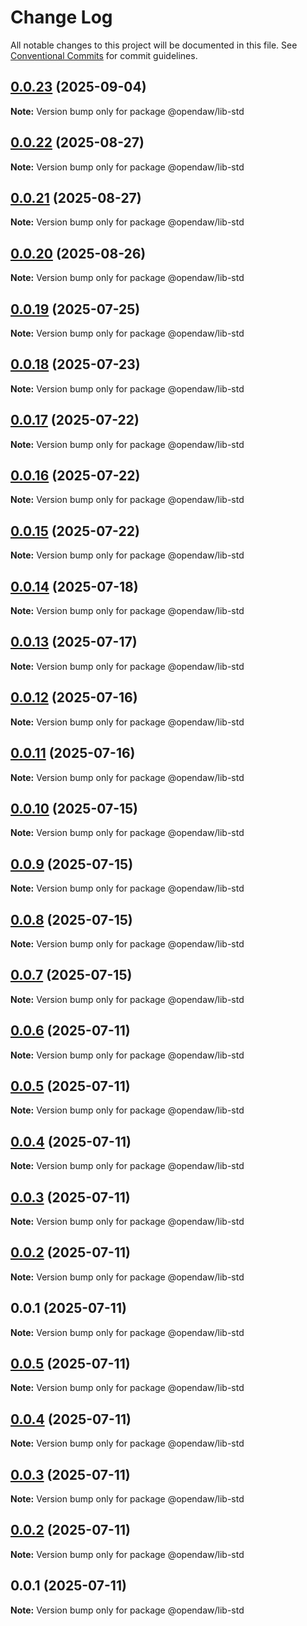 # Change Log

All notable changes to this project will be documented in this file.
See [Conventional Commits](https://conventionalcommits.org) for commit guidelines.

## [0.0.23](https://github.com/andremichelle/openDAW/compare/@opendaw/lib-std@0.0.22...@opendaw/lib-std@0.0.23) (2025-09-04)

**Note:** Version bump only for package @opendaw/lib-std

## [0.0.22](https://github.com/andremichelle/openDAW/compare/@opendaw/lib-std@0.0.21...@opendaw/lib-std@0.0.22) (2025-08-27)

**Note:** Version bump only for package @opendaw/lib-std

## [0.0.21](https://github.com/andremichelle/openDAW/compare/@opendaw/lib-std@0.0.20...@opendaw/lib-std@0.0.21) (2025-08-27)

**Note:** Version bump only for package @opendaw/lib-std

## [0.0.20](https://github.com/andremichelle/openDAW/compare/@opendaw/lib-std@0.0.19...@opendaw/lib-std@0.0.20) (2025-08-26)

**Note:** Version bump only for package @opendaw/lib-std

## [0.0.19](https://github.com/andremichelle/openDAW/compare/@opendaw/lib-std@0.0.18...@opendaw/lib-std@0.0.19) (2025-07-25)

**Note:** Version bump only for package @opendaw/lib-std

## [0.0.18](https://github.com/andremichelle/openDAW/compare/@opendaw/lib-std@0.0.17...@opendaw/lib-std@0.0.18) (2025-07-23)

**Note:** Version bump only for package @opendaw/lib-std

## [0.0.17](https://github.com/andremichelle/openDAW/compare/@opendaw/lib-std@0.0.16...@opendaw/lib-std@0.0.17) (2025-07-22)

**Note:** Version bump only for package @opendaw/lib-std

## [0.0.16](https://github.com/andremichelle/openDAW/compare/@opendaw/lib-std@0.0.15...@opendaw/lib-std@0.0.16) (2025-07-22)

**Note:** Version bump only for package @opendaw/lib-std

## [0.0.15](https://github.com/andremichelle/openDAW/compare/@opendaw/lib-std@0.0.14...@opendaw/lib-std@0.0.15) (2025-07-22)

**Note:** Version bump only for package @opendaw/lib-std

## [0.0.14](https://github.com/andremichelle/openDAW/compare/@opendaw/lib-std@0.0.13...@opendaw/lib-std@0.0.14) (2025-07-18)

**Note:** Version bump only for package @opendaw/lib-std

## [0.0.13](https://github.com/andremichelle/openDAW/compare/@opendaw/lib-std@0.0.12...@opendaw/lib-std@0.0.13) (2025-07-17)

**Note:** Version bump only for package @opendaw/lib-std

## [0.0.12](https://github.com/andremichelle/openDAW/compare/@opendaw/lib-std@0.0.11...@opendaw/lib-std@0.0.12) (2025-07-16)

**Note:** Version bump only for package @opendaw/lib-std

## [0.0.11](https://github.com/andremichelle/openDAW/compare/@opendaw/lib-std@0.0.10...@opendaw/lib-std@0.0.11) (2025-07-16)

**Note:** Version bump only for package @opendaw/lib-std

## [0.0.10](https://github.com/andremichelle/openDAW/compare/@opendaw/lib-std@0.0.9...@opendaw/lib-std@0.0.10) (2025-07-15)

**Note:** Version bump only for package @opendaw/lib-std

## [0.0.9](https://github.com/andremichelle/openDAW/compare/@opendaw/lib-std@0.0.8...@opendaw/lib-std@0.0.9) (2025-07-15)

**Note:** Version bump only for package @opendaw/lib-std

## [0.0.8](https://github.com/andremichelle/openDAW/compare/@opendaw/lib-std@0.0.7...@opendaw/lib-std@0.0.8) (2025-07-15)

**Note:** Version bump only for package @opendaw/lib-std

## [0.0.7](https://github.com/andremichelle/openDAW/compare/@opendaw/lib-std@0.0.6...@opendaw/lib-std@0.0.7) (2025-07-15)

**Note:** Version bump only for package @opendaw/lib-std

## [0.0.6](https://github.com/andremichelle/openDAW/compare/@opendaw/lib-std@0.0.5...@opendaw/lib-std@0.0.6) (2025-07-11)

**Note:** Version bump only for package @opendaw/lib-std

## [0.0.5](https://github.com/andremichelle/openDAW/compare/@opendaw/lib-std@0.0.4...@opendaw/lib-std@0.0.5) (2025-07-11)

**Note:** Version bump only for package @opendaw/lib-std

## [0.0.4](https://github.com/andremichelle/openDAW/compare/@opendaw/lib-std@0.0.3...@opendaw/lib-std@0.0.4) (2025-07-11)

**Note:** Version bump only for package @opendaw/lib-std

## [0.0.3](https://github.com/andremichelle/openDAW/compare/@opendaw/lib-std@0.0.2...@opendaw/lib-std@0.0.3) (2025-07-11)

**Note:** Version bump only for package @opendaw/lib-std

## [0.0.2](https://github.com/andremichelle/openDAW/compare/@opendaw/lib-std@0.0.1...@opendaw/lib-std@0.0.2) (2025-07-11)

**Note:** Version bump only for package @opendaw/lib-std

## 0.0.1 (2025-07-11)

**Note:** Version bump only for package @opendaw/lib-std

## [0.0.5](https://github.com/andremichelle/opendaw-turbo/compare/@opendaw/lib-std@0.0.4...@opendaw/lib-std@0.0.5) (2025-07-11)

**Note:** Version bump only for package @opendaw/lib-std

## [0.0.4](https://github.com/andremichelle/opendaw-turbo/compare/@opendaw/lib-std@0.0.3...@opendaw/lib-std@0.0.4) (2025-07-11)

**Note:** Version bump only for package @opendaw/lib-std

## [0.0.3](https://github.com/andremichelle/opendaw-turbo/compare/@opendaw/lib-std@0.0.2...@opendaw/lib-std@0.0.3) (2025-07-11)

**Note:** Version bump only for package @opendaw/lib-std

## [0.0.2](https://github.com/andremichelle/opendaw-turbo/compare/@opendaw/lib-std@0.0.1...@opendaw/lib-std@0.0.2) (2025-07-11)

**Note:** Version bump only for package @opendaw/lib-std

## 0.0.1 (2025-07-11)

**Note:** Version bump only for package @opendaw/lib-std
